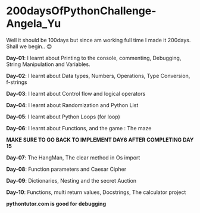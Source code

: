 # 200daysOfPythonChallenge-Angela_Yu
Well it should be 100days but since am working full time I made it 200days. Shall we begin.. 😊

**Day-01**: I learnt about Printing to the console, commenting, Debugging, String Manipulation and Variables.


**Day-02**: I learnt about Data types, Numbers, Operations, Type Conversion, f-strings


**Day-03**: I learnt about Control flow and logical operators



**Day-04**: I learnt about Randomization and Python List



**Day-05**: I learnt about Python Loops (for loop)


**Day-06**: I learnt about Functions, and the game : The maze


**MAKE SURE TO GO BACK TO IMPLEMENT DAY6 AFTER COMPLETING DAY 15**


**Day-07**: The HangMan, The clear method in Os import


**Day-08**: Function parameters and Caesar Cipher


**Day-09**: Dictionaries, Nesting and the secret Auction


**Day-10**: Functions, multi return values, Docstrings, The calculator project



**pythontutor.com is good for debugging**